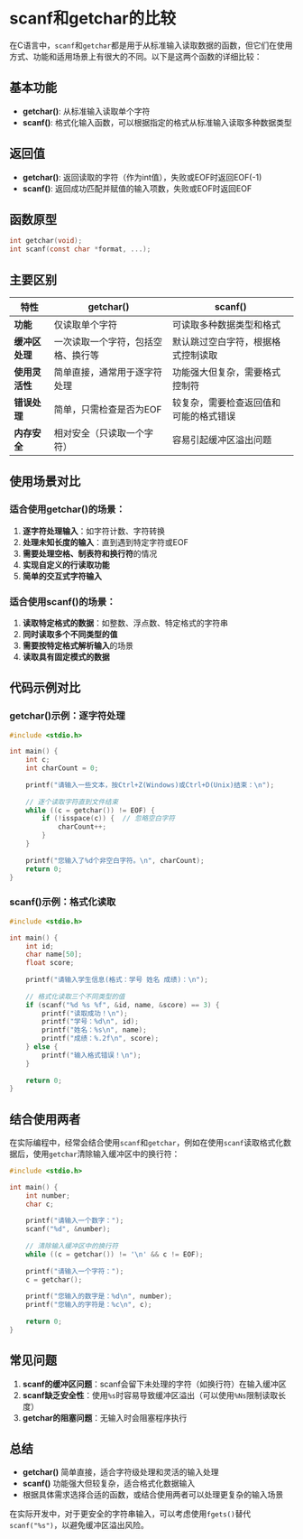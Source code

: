 # scanf和getchar的比较

在C语言中，`scanf`和`getchar`都是用于从标准输入读取数据的函数，但它们在使用方式、功能和适用场景上有很大的不同。以下是这两个函数的详细比较：

## 基本功能

- **getchar()**: 从标准输入读取单个字符
- **scanf()**: 格式化输入函数，可以根据指定的格式从标准输入读取多种数据类型

## 返回值

- **getchar()**: 返回读取的字符（作为int值），失败或EOF时返回EOF(-1)
- **scanf()**: 返回成功匹配并赋值的输入项数，失败或EOF时返回EOF

## 函数原型

```c
int getchar(void);
int scanf(const char *format, ...);
```

## 主要区别

| 特性 | getchar() | scanf() |
|------|-----------|---------|
| **功能** | 仅读取单个字符 | 可读取多种数据类型和格式 |
| **缓冲区处理** | 一次读取一个字符，包括空格、换行等 | 默认跳过空白字符，根据格式控制读取 |
| **使用灵活性** | 简单直接，通常用于逐字符处理 | 功能强大但复杂，需要格式控制符 |
| **错误处理** | 简单，只需检查是否为EOF | 较复杂，需要检查返回值和可能的格式错误 |
| **内存安全** | 相对安全（只读取一个字符） | 容易引起缓冲区溢出问题 |

## 使用场景对比

### 适合使用getchar()的场景：

1. **逐字符处理输入**：如字符计数、字符转换
2. **处理未知长度的输入**：直到遇到特定字符或EOF
3. **需要处理空格、制表符和换行符**的情况
4. **实现自定义的行读取功能**
5. **简单的交互式字符输入**

### 适合使用scanf()的场景：

1. **读取特定格式的数据**：如整数、浮点数、特定格式的字符串
2. **同时读取多个不同类型的值**
3. **需要按特定格式解析输入**的场景
4. **读取具有固定模式的数据**

## 代码示例对比

### getchar()示例：逐字符处理

```c
#include <stdio.h>

int main() {
    int c;
    int charCount = 0;
    
    printf("请输入一些文本，按Ctrl+Z(Windows)或Ctrl+D(Unix)结束：\n");
    
    // 逐个读取字符直到文件结束
    while ((c = getchar()) != EOF) {
        if (!isspace(c)) {  // 忽略空白字符
            charCount++;
        }
    }
    
    printf("您输入了%d个非空白字符。\n", charCount);
    return 0;
}
```

### scanf()示例：格式化读取

```c
#include <stdio.h>

int main() {
    int id;
    char name[50];
    float score;
    
    printf("请输入学生信息(格式：学号 姓名 成绩)：\n");
    
    // 格式化读取三个不同类型的值
    if (scanf("%d %s %f", &id, name, &score) == 3) {
        printf("读取成功！\n");
        printf("学号：%d\n", id);
        printf("姓名：%s\n", name);
        printf("成绩：%.2f\n", score);
    } else {
        printf("输入格式错误！\n");
    }
    
    return 0;
}
```

## 结合使用两者

在实际编程中，经常会结合使用`scanf`和`getchar`，例如在使用`scanf`读取格式化数据后，使用`getchar`清除输入缓冲区中的换行符：

```c
#include <stdio.h>

int main() {
    int number;
    char c;
    
    printf("请输入一个数字：");
    scanf("%d", &number);
    
    // 清除输入缓冲区中的换行符
    while ((c = getchar()) != '\n' && c != EOF);
    
    printf("请输入一个字符：");
    c = getchar();
    
    printf("您输入的数字是：%d\n", number);
    printf("您输入的字符是：%c\n", c);
    
    return 0;
}
```

## 常见问题

1. **scanf的缓冲区问题**：scanf会留下未处理的字符（如换行符）在输入缓冲区
2. **scanf缺乏安全性**：使用`%s`时容易导致缓冲区溢出（可以使用`%Ns`限制读取长度）
3. **getchar的阻塞问题**：无输入时会阻塞程序执行

## 总结

- **getchar()** 简单直接，适合字符级处理和灵活的输入处理
- **scanf()** 功能强大但较复杂，适合格式化数据输入
- 根据具体需求选择合适的函数，或结合使用两者可以处理更复杂的输入场景

在实际开发中，对于更安全的字符串输入，可以考虑使用`fgets()`替代`scanf("%s")`，以避免缓冲区溢出风险。